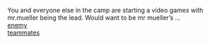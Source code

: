 You and everyone else in the camp are starting a video games with mr.mueller being the lead. Would want to be mr mueller’s ...      
[enemy](teammates/betray/virus.md)      
[teammates](teammates/gaming...md)    